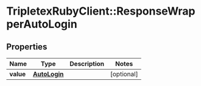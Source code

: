 # TripletexRubyClient::ResponseWrapperAutoLogin

## Properties
Name | Type | Description | Notes
------------ | ------------- | ------------- | -------------
**value** | [**AutoLogin**](AutoLogin.md) |  | [optional] 


